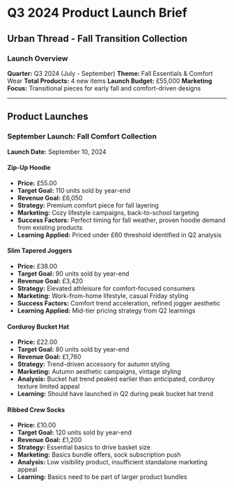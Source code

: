 # Q3 2024 Product Launch Brief
## Urban Thread - Fall Transition Collection

### Launch Overview
**Quarter:** Q3 2024 (July - September)
**Theme:** Fall Essentials & Comfort Wear
**Total Products:** 4 new items
**Launch Budget:** £55,000
**Marketing Focus:** Transitional pieces for early fall and comfort-driven designs

---

## Product Launches

### September Launch: Fall Comfort Collection
**Launch Date:** September 10, 2024

#### Zip-Up Hoodie
- **Price:** £55.00
- **Target Goal:** 110 units sold by year-end
- **Revenue Goal:** £6,050
- **Strategy:** Premium comfort piece for fall layering
- **Marketing:** Cozy lifestyle campaigns, back-to-school targeting
- **Success Factors:** Perfect timing for fall weather, proven hoodie demand from existing products
- **Learning Applied:** Priced under £60 threshold identified in Q2 analysis

#### Slim Tapered Joggers
- **Price:** £38.00
- **Target Goal:** 90 units sold by year-end
- **Revenue Goal:** £3,420
- **Strategy:** Elevated athleisure for comfort-focused consumers
- **Marketing:** Work-from-home lifestyle, casual Friday styling
- **Success Factors:** Comfort trend acceleration, refined jogger aesthetic
- **Learning Applied:** Mid-tier pricing strategy from Q2 learnings

#### Corduroy Bucket Hat
- **Price:** £22.00
- **Target Goal:** 80 units sold by year-end
- **Revenue Goal:** £1,760
- **Strategy:** Trend-driven accessory for autumn styling
- **Marketing:** Autumn aesthetic campaigns, vintage styling
- **Analysis:** Bucket hat trend peaked earlier than anticipated, corduroy texture limited appeal
- **Learning:** Should have launched in Q2 during peak bucket hat trend

#### Ribbed Crew Socks
- **Price:** £10.00
- **Target Goal:** 120 units sold by year-end
- **Revenue Goal:** £1,200
- **Strategy:** Essential basics to drive basket size
- **Marketing:** Basics bundle offers, sock subscription push
- **Analysis:** Low visibility product, insufficient standalone marketing appeal
- **Learning:** Basics need to be part of larger product bundles
